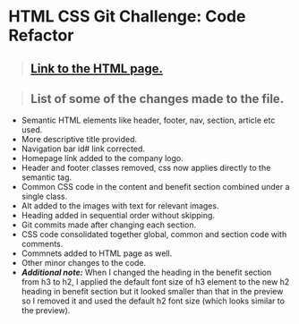 # HTML CSS Git Challenge: Code Refactor

>## [Link to the HTML page.](./index.html)   

>## List of some of the changes made to the file.

* Semantic HTML elements like header, footer, nav, section, article etc used.
* More descriptive title provided.
* Navigation bar id# link corrected.
* Homepage link added to the company logo.
* Header and footer classes removed, css now applies directly to the semantic tag.
* Common CSS code in the content and benefit section combined under a single class.
* Alt added to the images with text for relevant images.
* Heading added in sequential order without skipping.
* Git commits made after changing each section.
* CSS code consolidated together global, common and section code with comments.
* Commnets added to HTML page as well.
* Other minor changes to the code.
* _**Additional note:**_ When I changed the heading in the benefit section from h3 to h2, I applied the default font size of h3 element to the new h2 heading in benefit section but it looked smaller than that in the preview so I removed it and used the default h2 font size (which looks similar to the preview).